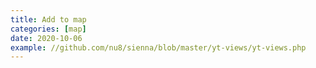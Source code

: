 ```yaml
---
title: Add to map
categories: [map]
date: 2020-10-06
example: //github.com/nu8/sienna/blob/master/yt-views/yt-views.php
---
```

